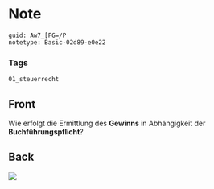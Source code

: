 # Note
```
guid: Aw7_[FG=/P
notetype: Basic-02d89-e0e22
```

### Tags
```
01_steuerrecht
```

## Front
Wie erfolgt die Ermittlung des <b>Gewinns</b> in Abhängigkeit der
<b>Buchführungspflicht</b>?

## Back
<img src="paste-d7daa028e46afa27f6f58869994cabc3f4a12eb1.jpg">

